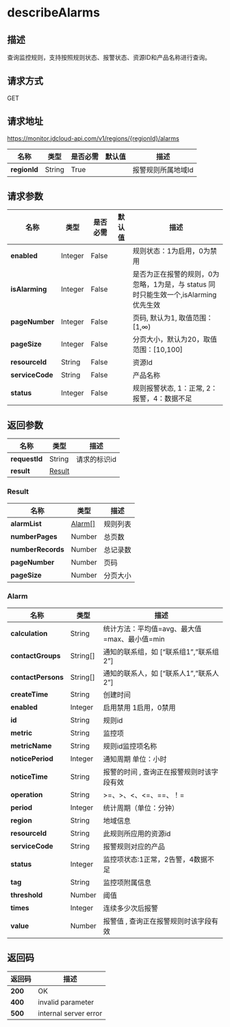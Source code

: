# describeAlarms


## 描述
查询监控规则，支持按照规则状态、报警状态、资源ID和产品名称进行查询。

## 请求方式
GET

## 请求地址
https://monitor.jdcloud-api.com/v1/regions/{regionId}/alarms

|名称|类型|是否必需|默认值|描述|
|---|---|---|---|---|
|**regionId**|String|True||报警规则所属地域Id|

## 请求参数
|名称|类型|是否必需|默认值|描述|
|---|---|---|---|---|
|**enabled**|Integer|False||规则状态：1为启用，0为禁用|
|**isAlarming**|Integer|False||是否为正在报警的规则，0为忽略，1为是，与 status 同时只能生效一个,isAlarming 优先生效|
|**pageNumber**|Integer|False||页码, 默认为1, 取值范围：[1,∞)|
|**pageSize**|Integer|False||分页大小，默认为20，取值范围：[10,100]|
|**resourceId**|String|False||资源Id|
|**serviceCode**|String|False||产品名称|
|**status**|Integer|False||规则报警状态, 1：正常, 2：报警，4：数据不足|


## 返回参数
|名称|类型|描述|
|---|---|---|
|**requestId**|String|请求的标识id|
|**result**|[Result](##Result)||


### <a name="Result">Result</a>
|名称|类型|描述|
|---|---|---|
|**alarmList**|[Alarm[]](##Alarm)|规则列表|
|**numberPages**|Number|总页数|
|**numberRecords**|Number|总记录数|
|**pageNumber**|Number|页码|
|**pageSize**|Number|分页大小|
### <a name="Alarm">Alarm</a>
|名称|类型|描述|
|---|---|---|
|**calculation**|String|统计方法：平均值=avg、最大值=max、最小值=min|
|**contactGroups**|String[]|通知的联系组，如 [“联系组1”,”联系组2”]|
|**contactPersons**|String[]|通知的联系人，如 [“联系人1”,”联系人2”]|
|**createTime**|String|创建时间|
|**enabled**|Integer|启用禁用 1启用，0禁用|
|**id**|String|规则id|
|**metric**|String|监控项|
|**metricName**|String|规则id监控项名称|
|**noticePeriod**|Integer|通知周期 单位：小时|
|**noticeTime**|String|报警的时间  , 查询正在报警规则时该字段有效|
|**operation**|String|>=、>、<、<=、==、！=|
|**period**|Integer|统计周期（单位：分钟）|
|**region**|String|地域信息|
|**resourceId**|String|此规则所应用的资源id|
|**serviceCode**|String|报警规则对应的产品|
|**status**|Integer|监控项状态:1正常，2告警，4数据不足|
|**tag**|String|监控项附属信息|
|**threshold**|Number|阈值|
|**times**|Integer|连续多少次后报警|
|**value**|Number|报警值 , 查询正在报警规则时该字段有效|

## 返回码
|返回码|描述|
|---|---|
|**200**|OK|
|**400**|invalid parameter|
|**500**|internal server error|
